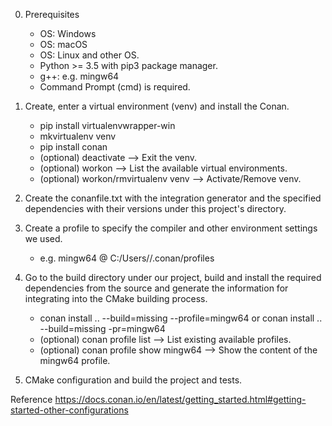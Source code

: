 0. Prerequisites
    * OS: Windows
    * OS: macOS
    * OS: Linux and other OS.
    * Python >= 3.5 with pip3 package manager.
    * g++: e.g. mingw64
    * Command Prompt (cmd) is required.

1. Create, enter a virtual environment (venv) and install the Conan.
    * pip install virtualenvwrapper-win
    * mkvirtualenv venv
    * pip install conan
    * (optional) deactivate                --> Exit the venv.
    * (optional) workon                    --> List the available virtual environments.
    * (optional) workon/rmvirtualenv venv  --> Activate/Remove venv.

2. Create the conanfile.txt with the integration generator and the specified dependencies with their versions under this project's directory.

3. Create a profile to specify the compiler and other environment settings we used.
    * e.g. mingw64 @ C:/Users/<UserName>/.conan/profiles

4. Go to the build directory under our project, build and install the required dependencies from the source and generate the information for integrating into the CMake building process.
    * conan install .. --build=missing --profile=mingw64  or  conan install .. --build=missing -pr=mingw64
    * (optional) conan profile list            --> List existing available profiles.
    * (optional) conan profile show mingw64    --> Show the content of the mingw64 profile.

5. CMake configuration and build the project and tests.


Reference
https://docs.conan.io/en/latest/getting_started.html#getting-started-other-configurations
